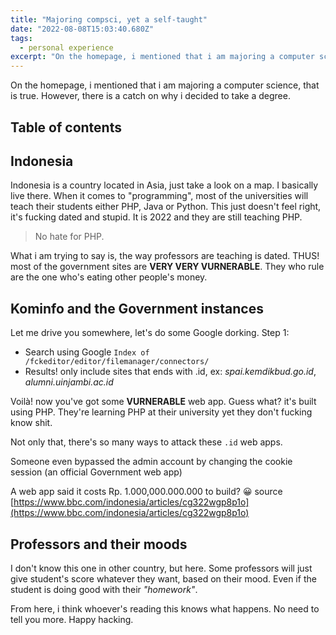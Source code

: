 ```yaml
---
title: "Majoring compsci, yet a self-taught"
date: "2022-08-08T15:03:40.680Z"
tags:
  - personal experience
excerpt: "On the homepage, i mentioned that i am majoring a computer science, that is true. However, there is a catch on why i decided to take a degree."
---
```


On the homepage, i mentioned that i am majoring a computer science, that is true. However, there is a catch on why i decided to take a degree.

## Table of contents

## Indonesia

Indonesia is a country located in Asia, just take a look on a map. I basically live there. When it comes to "programming", most of the universities will teach their students either PHP, Java or Python. This just doesn't feel right, it's fucking dated and stupid. It is 2022 and they are still teaching PHP.

> No hate for PHP.

What i am trying to say is, the way professors are teaching is dated. THUS! most of the government sites are **VERY VERY VURNERABLE**. They who rule are the one who's eating other people's money.

## Kominfo and the Government instances

Let me drive you somewhere, let's do some Google dorking. Step 1:

- Search using Google `Index of /fckeditor/editor/filemanager/connectors/`
- Results! only include sites that ends with .id, ex: _spai.kemdikbud.go.id_, _alumni.uinjambi.ac.id_

Voilà! now you've got some **VURNERABLE** web app. Guess what? it's built using PHP. They're learning PHP at their university yet they don't fucking know shit.

Not only that, there's so many ways to attack these `.id` web apps.

Someone even bypassed the admin account by changing the cookie session (an official Government web app)

A web app said it costs Rp. 1.000,000.000.000 to build? 😀 source [https://www.bbc.com/indonesia/articles/cg322wgp8p1o](https://www.bbc.com/indonesia/articles/cg322wgp8p1o)

## Professors and their moods

I don't know this one in other country, but here. Some professors will just give student's score whatever they want, based on their mood. Even if the student is doing good with their _"homework"_.

From here, i think whoever's reading this knows what happens. No need to tell you more. Happy hacking.
